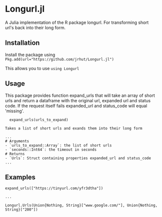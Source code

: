 # Longurl.jl
 A Julia implementation of the R package longurl. For transforming short url's back into their long form. 
 
## Installation

Install the package using ```Pkg.add(url="https://github.com/jrhut/Longurl.jl")```

This allows you to use ```using Longurl```

## Usage

This package provides function expand_urls that will take an array of short urls and return a dataframe with the original url, expanded url and status code. If the request itself fails expanded_url and status_code will equal 'missing'. 

```
  expand_urls(urls_to_expand)
  
Takes a list of short urls and exands them into their long form

...
# Arguments
- `urls_to_expand::Array`: the list of short urls
- `seconds::Int64`: the timeout in seconds
# Returns
- `Urls`: Struct containing properties expanded_url and status_code
...
```

## Examples

```
expand_urls(["https://tinyurl.com/yfr3dtha"])

...

Longurl.Urls(Union{Nothing, String}["www.google.com/"], Union{Nothing, String}["200"])

```
